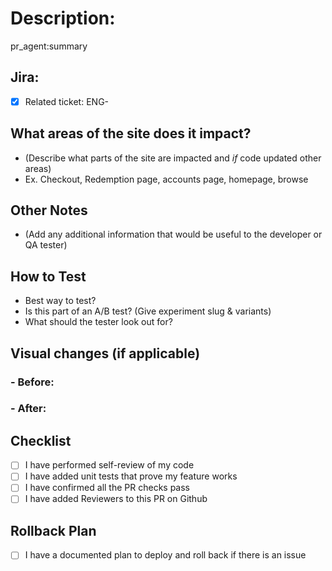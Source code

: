 # Description:
pr_agent:summary

## Jira:

- [X] Related ticket: ENG-

## What areas of the site does it impact?
- (Describe what parts of the site are impacted and *if* code updated other areas)
- Ex. Checkout, Redemption page, accounts page, homepage, browse

## Other Notes
- (Add any additional information that would be useful to the developer or QA tester)

## How to Test
- Best way to test?
- Is this part of an A/B test? (Give experiment slug & variants)
- What should the tester look out for?

## Visual changes (if applicable)
### - Before:

### - After:

## Checklist
- [ ] I have performed self-review of my code
- [ ] I have added unit tests that prove my feature works
- [ ] I have confirmed all the PR checks pass
- [ ] I have added Reviewers to this PR on Github

## Rollback Plan
- [ ] I have a documented plan to deploy and roll back if there is an issue
